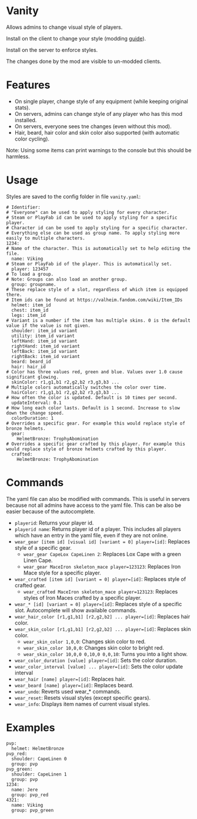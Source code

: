 # Vanity

Allows admins to change visual style of players.

Install on the client to change your style (modding [guide](https://youtu.be/L9ljm2eKLrk)).

Install on the server to enforce styles.

The changes done by the mod are visible to un-modded clients.

# Features

- On single player, change style of any equipment (while keeping original stats).
- On servers, admins can change style of any player who has this mod installed.
- On servers, everyone sees tne changes (even without this mod).
- Hair, beard, hair color and skin color also supported (with automatic color cycling).

Note: Using some items can print warnings to the console but this should be harmless.

# Usage

Styles are saved to the config folder in file `vanity.yaml`:

```
# Identifier:
# "Everyone" can be used to apply styling for every character.
# Steam or PlayFab id can be used to apply styling for a specific player.
# Character id can be used to apply styling for a specific character.
# Everything else can be used as group name. To apply styling more easily to multiple characters.
1234:
# Name of the character. This is automatically set to help editing the file.
  name: Viking
# Steam or PlayFab id of the player. This is automatically set.
  player: 123457
# To load a group.
# Note: Groups can also load an another group.
  group: groupname.
# These replace style of a slot, regardless of which item is equipped there.
# Item ids can be found at https://valheim.fandom.com/wiki/Item_IDs
  helmet: item_id
  chest: item_id
  legs: item_id
# Variant is a number if the item has multiple skins. 0 is the default value if the value is not given.
  shoulder: item_id variant
  utility: item_id variant
  leftHand: item_id variant
  rightHand: item_id variant
  leftBack: item_id variant
  rightBack: item_id variant
  beard: beard_id
  hair: hair_id
# Color has three values red, green and blue. Values over 1.0 cause significant glowing.
  skinColor: r1,g1,b1 r2,g2,b2 r3,g3,b3 ...
# Multiple colors automatically switches the color over time.
  hairColor: r1,g1,b1 r2,g2,b2 r3,g3,b3 ...
# How often the color is updated. Default is 10 times per second.
  updateInterval: 0.1
# How long each color lasts. Default is 1 second. Increase to slow down the change speed.
  colorDuration: 1
# Overrides a specific gear. For example this would replace style of bronze helmets.
  gear:
    HelmetBronze: TrophyAbomination
# Overrides a specific gear crafted by this player. For example this would replace style of bronze helmets crafted by this player.
  crafted:
    HelmetBronze: TrophyAbomination
```

# Commands

The yaml file can also be modified with commands. This is useful in servers because not all admins have access to the yaml file. This can be also be easier because of the autocomplete.

- `playerid`: Returns your player id.
- `playerid name`: Returns player id of a player. This includes all players which have an entry in the yaml file, even if they are not online.
- `wear_gear [item id] [visual id] [variant = 0] player=[id]`: Replaces style of a specific gear.
  - `wear_gear CapeLox CapeLinen 2`: Replaces Lox Cape with a green Linen Cape.
  - `wear_gear MaceIron skeleton_mace player=123123`: Replaces Iron Mace style for a specific player.
- `wear_crafted [item id] [variant = 0] player=[id]`: Replaces style of crafted gear.
  - `wear_crafted MaceIron skeleton_mace player=123123`: Replaces styles of Iron Maces crafted by a specific player.
- `wear_* [id] [variant = 0] player=[id]`: Replaces style of a specific slot. Autocomplete will show available commands.
- `wear_hair_color [r1,g1,b1] [r2,g2,b2] ... player=[id]`: Replaces hair color.
- `wear_skin_color [r1,g1,b1] [r2,g2,b2] ... player=[id]`: Replaces skin color.
  - `wear_skin_color 1,0,0`: Changes skin color to red.
  - `wear_skin_color 10,0,0`: Changes skin color to bright red.
  - `wear_skin_color 10,0,0 0,10,0 0,0,10`: Turns you into a light show.
- `wear_color_duration [value] player=[id]`: Sets the color duration.
- `wear_color_interval [value] ... player=[id]`: Sets the color update interval
- `wear_hair [name] player=[id]`: Replaces hair.
- `wear_beard [name] player=[id]`: Replaces beard.
- `wear_undo`: Reverts used wear_* commands.
- `wear_reset`: Resets visual styles (except specific gears).
- `wear_info`: Displays item names of current visual styles.

# Examples

```
pvp:
  helmet: HelmetBronze
pvp_red:
  shoulder: CapeLinen 0
  group: pvp
pvp_green:
  shoulder: CapeLinen 1
  group: pvp
1234:
  name: Jere
  group: pvp_red
4321:
  name: Viking
  group: pvp_green
```
